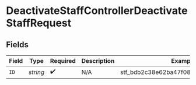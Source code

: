 # DeactivateStaffControllerDeactivateStaffRequest


## Fields

| Field                                | Type                                 | Required                             | Description                          | Example                              |
| ------------------------------------ | ------------------------------------ | ------------------------------------ | ------------------------------------ | ------------------------------------ |
| `ID`                                 | *string*                             | :heavy_check_mark:                   | N/A                                  | stf_bdb2c38e62ba47f08589bb2c02071003 |
